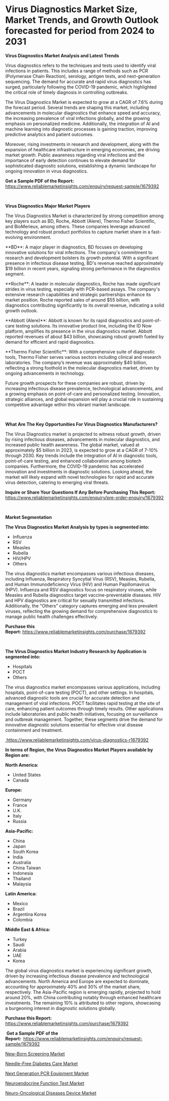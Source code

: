 <p><h1>Virus Diagnostics Market Size, Market Trends, and Growth Outlook forecasted for period from 2024 to 2031</h1></p><p><strong>Virus Diagnostics Market Analysis and Latest Trends</strong></p>
<p><p>Virus diagnostics refers to the techniques and tests used to identify viral infections in patients. This includes a range of methods such as PCR (Polymerase Chain Reaction), serology, antigen tests, and next-generation sequencing. The demand for accurate and rapid virus diagnostics has surged, particularly following the COVID-19 pandemic, which highlighted the critical role of timely diagnosis in controlling outbreaks.</p><p>The Virus Diagnostics Market is expected to grow at a CAGR of 7.6% during the forecast period. Several trends are shaping this market, including advancements in molecular diagnostics that enhance speed and accuracy, the increasing prevalence of viral infections globally, and the growing emphasis on personalized medicine. Additionally, the integration of AI and machine learning into diagnostic processes is gaining traction, improving predictive analytics and patient outcomes. </p><p>Moreover, rising investments in research and development, along with the expansion of healthcare infrastructure in emerging economies, are driving market growth. Public awareness regarding viral infections and the importance of early detection continues to elevate demand for sophisticated diagnostic solutions, establishing a dynamic landscape for ongoing innovation in virus diagnostics.</p></p>
<p><strong>Get a Sample PDF of the Report:&nbsp;</strong> <a href="https://www.reliablemarketinsights.com/enquiry/request-sample/1679392?utm_campaign=1570&utm_medium=2&utm_source=Github&utm_content=ia&utm_term=14102024&utm_id=virus-diagnostics">https://www.reliablemarketinsights.com/enquiry/request-sample/1679392</a></p>
<p>&nbsp;</p>
<p><strong>Virus Diagnostics Major Market Players</strong></p>
<p><p>The Virus Diagnostics Market is characterized by strong competition among key players such as BD, Roche, Abbott (Alere), Thermo Fisher Scientific, and BioMerieux, among others. These companies leverage advanced technology and robust product portfolios to capture market share in a fast-evolving environment.</p><p>**BD**: A major player in diagnostics, BD focuses on developing innovative solutions for viral infections. The company's commitment to research and development bolsters its growth potential. With a significant presence in infectious disease testing, BD's revenue reached approximately $19 billion in recent years, signaling strong performance in the diagnostics segment.</p><p>**Roche**: A leader in molecular diagnostics, Roche has made significant strides in virus testing, especially with PCR-based assays. The company's extensive research capabilities and strategic partnerships enhance its market position. Roche reported sales of around $55 billion, with diagnostics contributing significantly to its overall revenue, indicating a solid growth outlook.</p><p>**Abbott (Alere)**: Abbott is known for its rapid diagnostics and point-of-care testing solutions. Its innovative product line, including the ID Now platform, amplifies its presence in the virus diagnostics market. Abbott reported revenues of about $43 billion, showcasing robust growth fueled by demand for efficient and rapid diagnostics.</p><p>**Thermo Fisher Scientific**: With a comprehensive suite of diagnostic tools, Thermo Fisher serves various sectors including clinical and research laboratories. The company’s revenue was approximately $40 billion, reflecting a strong foothold in the molecular diagnostics market, driven by ongoing advancements in technology.</p><p>Future growth prospects for these companies are robust, driven by increasing infectious disease prevalence, technological advancements, and a growing emphasis on point-of-care and personalized testing. Innovation, strategic alliances, and global expansion will play a crucial role in sustaining competitive advantage within this vibrant market landscape.</p></p>
<p>&nbsp;</p>
<p><strong>What Are The Key Opportunities For Virus Diagnostics Manufacturers?</strong></p>
<p><p>The Virus Diagnostics market is projected to witness robust growth, driven by rising infectious diseases, advancements in molecular diagnostics, and increased public health awareness. The global market, valued at approximately $5 billion in 2023, is expected to grow at a CAGR of 7-10% through 2030. Key trends include the integration of AI in diagnostic tools, point-of-care testing, and enhanced collaboration among biotech companies. Furthermore, the COVID-19 pandemic has accelerated innovation and investments in diagnostic solutions. Looking ahead, the market will likely expand with novel technologies for rapid and accurate virus detection, catering to emerging viral threats.</p></p>
<p><strong>Inquire or Share Your Questions If Any Before Purchasing This Report:</strong> <a href="https://www.reliablemarketinsights.com/enquiry/pre-order-enquiry/1679392?utm_campaign=1570&utm_medium=2&utm_source=Github&utm_content=ia&utm_term=14102024&utm_id=virus-diagnostics">https://www.reliablemarketinsights.com/enquiry/pre-order-enquiry/1679392</a></p>
<p>&nbsp;</p>
<p><strong>Market Segmentation</strong></p>
<p><strong>The Virus Diagnostics Market Analysis by types is segmented into:</strong></p>
<p><ul><li>Influenza</li><li>RSV</li><li>Measles</li><li>Rubella</li><li>HIV/HPV</li><li>Others</li></ul></p>
<p><p>The virus diagnostics market encompasses various infectious diseases, including Influenza, Respiratory Syncytial Virus (RSV), Measles, Rubella, and Human Immunodeficiency Virus (HIV) and Human Papillomavirus (HPV). Influenza and RSV diagnostics focus on respiratory viruses, while Measles and Rubella diagnostics target vaccine-preventable diseases. HIV and HPV diagnostics are critical for sexually transmitted infections. Additionally, the "Others" category captures emerging and less prevalent viruses, reflecting the growing demand for comprehensive diagnostics to manage public health challenges effectively.</p></p>
<p><strong>Purchase this Report:&nbsp;</strong><a href="https://www.reliablemarketinsights.com/purchase/1679392?utm_campaign=1570&utm_medium=2&utm_source=Github&utm_content=ia&utm_term=14102024&utm_id=virus-diagnostics">https://www.reliablemarketinsights.com/purchase/1679392</a></p>
<p>&nbsp;</p>
<p><strong>The Virus Diagnostics Market Industry Research by Application is segmented into:</strong></p>
<p><ul><li>Hospitals</li><li>POCT</li><li>Others</li></ul></p>
<p><p>The virus diagnostics market encompasses various applications, including hospitals, point-of-care testing (POCT), and other settings. In hospitals, advanced diagnostic tools are crucial for accurate detection and management of viral infections. POCT facilitates rapid testing at the site of care, enhancing patient outcomes through timely results. Other applications include laboratories and public health initiatives, focusing on surveillance and outbreak management. Together, these segments drive the demand for innovative diagnostic solutions essential for effective viral disease containment and treatment.</p></p>
<p><a href="https://www.reliablemarketinsights.com/virus-diagnostics-r1679392?utm_campaign=1570&utm_medium=2&utm_source=Github&utm_content=ia&utm_term=14102024&utm_id=virus-diagnostics">&nbsp;https://www.reliablemarketinsights.com/virus-diagnostics-r1679392</a></p>
<p><strong>In terms of Region, the Virus Diagnostics Market Players available by Region are:</strong></p>
<p>
    <p> <strong> North America: </strong>
        <ul>
            <li>United States</li>
            <li>Canada</li>
        </ul>
        </p> 
    <p> <strong> Europe: </strong>
        <ul>
            <li>Germany</li>
            <li>France</li>
            <li>U.K.</li>
            <li>Italy</li>
            <li>Russia</li>
        </ul>
        </p> 
    <p> <strong> Asia-Pacific: </strong>
        <ul>
            <li>China</li>
            <li>Japan</li>
            <li>South Korea</li>
            <li>India</li>
            <li>Australia</li>
            <li>China Taiwan</li>
            <li>Indonesia</li>
            <li>Thailand</li>
            <li>Malaysia</li>
        </ul>
        </p> 
    <p> <strong> Latin America: </strong>
        <ul>
            <li>Mexico</li>
            <li>Brazil</li>
            <li>Argentina Korea</li>
            <li>Colombia</li>
        </ul>
        </p> 
    <p> <strong> Middle East & Africa: </strong>
        <ul>
            <li>Turkey</li>
            <li>Saudi</li>
            <li>Arabia</li>
            <li>UAE</li>
            <li>Korea</li>
        </ul>
    </p>
    </p>
<p><p>The global virus diagnostics market is experiencing significant growth, driven by increasing infectious disease prevalence and technological advancements. North America and Europe are expected to dominate, accounting for approximately 40% and 30% of the market share, respectively. The Asia-Pacific region is emerging rapidly, projected to hold around 20%, with China contributing notably through enhanced healthcare investments. The remaining 10% is attributed to other regions, showcasing a burgeoning interest in diagnostic solutions globally.</p></p>
<p><strong>Purchase this Report: </strong><a href="https://www.reliablemarketinsights.com/purchase/1679392?utm_campaign=1570&utm_medium=2&utm_source=Github&utm_content=ia&utm_term=14102024&utm_id=virus-diagnostics">https://www.reliablemarketinsights.com/purchase/1679392</a></p>
<p>&nbsp;<strong>Get a Sample PDF of the Report:&nbsp;&nbsp;</strong><a href="https://www.reliablemarketinsights.com/enquiry/request-sample/1679392?utm_campaign=1570&utm_medium=2&utm_source=Github&utm_content=ia&utm_term=14102024&utm_id=virus-diagnostics">https://www.reliablemarketinsights.com/enquiry/request-sample/1679392</a></p>
<p><strong></strong></p>
<p><p><a href="https://www.linkedin.com/pulse/booming-new-born-screening-market-sector-analysis-growth-projections-p8jec?utm_campaign=1570&utm_medium=2&utm_source=Github&utm_content=ia&utm_term=14102024&utm_id=virus-diagnostics">New-Born Screening Market</a></p><p><a href="https://www.linkedin.com/pulse/needle-free-diabetes-care-market-global-insights-sales-trends-bccwc?utm_campaign=1570&utm_medium=2&utm_source=Github&utm_content=ia&utm_term=14102024&utm_id=virus-diagnostics">Needle-Free Diabetes Care Market</a></p><p><a href="https://www.linkedin.com/pulse/next-generation-pcr-equipment-market-industry-landscape-growth-lmvtc?utm_campaign=1570&utm_medium=2&utm_source=Github&utm_content=ia&utm_term=14102024&utm_id=virus-diagnostics">Next Generation PCR Equipment Market</a></p><p><a href="https://www.linkedin.com/pulse/global-neuroendocrine-function-test-market-trends-analysis-future-inibc?utm_campaign=1570&utm_medium=2&utm_source=Github&utm_content=ia&utm_term=14102024&utm_id=virus-diagnostics">Neuroendocrine Function Test Market</a></p><p><a href="https://www.linkedin.com/pulse/future-innovation-global-neuro-oncological-diseases-device-sujyc?utm_campaign=1570&utm_medium=2&utm_source=Github&utm_content=ia&utm_term=14102024&utm_id=virus-diagnostics">Neuro-Oncological Diseases Device Market</a></p></p>